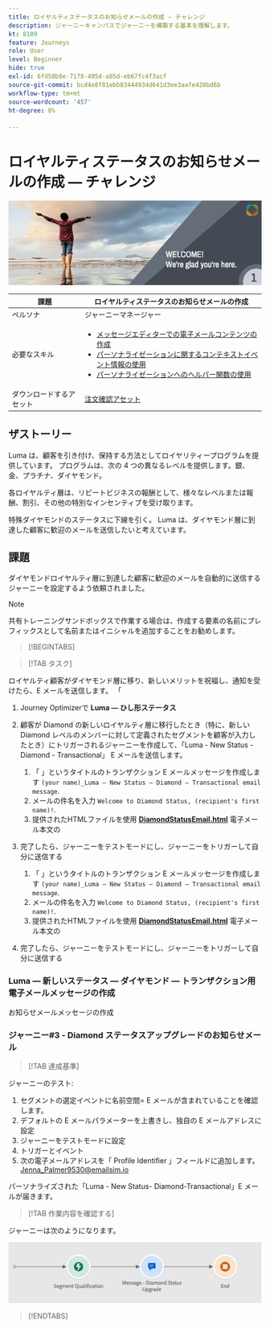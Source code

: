 ```yaml
---
title: ロイヤルティステータスのお知らせメールの作成 — チャレンジ
description: ジャーニーキャンバスでジャーニーを構築する基本を理解します。
kt: 8109
feature: Journeys
role: User
level: Beginner
hide: true
exl-id: 6fd58b8e-7178-495d-a85d-eb67fc4f3acf
source-git-commit: bcd4e8f01ebb83444934d641d3ee3aafe420bd6b
workflow-type: tm+mt
source-wordcount: '457'
ht-degree: 8%

---
```


# ロイヤルティステータスのお知らせメールの作成 — チャレンジ

![AJO Loyalty ステータスのお知らせメール — チャレンジバナー](/help/challenges/assets/email-assets/luma-transactional-onboarding-1.png)

| 課題 | ロイヤルティステータスのお知らせメールの作成 |
|---|---|
| ペルソナ | ジャーニーマネージャー |
| 必要なスキル | <ul><li>[メッセージエディターでの電子メールコンテンツの作成](https://experienceleague.adobe.com/docs/journey-optimizer-learn/tutorials/create-messages/create-email-content-with-the-message-editor.html?lang=en)</li> <li>[パーソナライゼーションに関するコンテキストイベント情報の使用](https://experienceleague.adobe.com/docs/journey-optimizer-learn/tutorials/personalize-content/use-contextual-event-information-for-personalization.html?lang=en)</li><li>[パーソナライゼーションへのヘルパー関数の使用](https://experienceleague.adobe.com/docs/journey-optimizer-learn/tutorials/personalize-content/use-helper-functions-for-personalization.html?lang=en)</li></ul> |
| ダウンロードするアセット | [注文確認アセット](/help/challenges/assets/email-assets/order-confirmation-assets.zip) |

## ザストーリー

Luma は、顧客を引き付け、保持する方法としてロイヤリティープログラムを提供しています。 プログラムは、次の 4 つの異なるレベルを提供します。銀、金、プラチナ、ダイヤモンド。

各ロイヤルティ層は、リピートビジネスの報酬として、様々なレベルまたは報酬、割引、その他の特別なインセンティブを受け取ります。

特殊ダイヤモンドのステータスに下線を引く。 Luma は、ダイヤモンド層に到達した顧客に歓迎のメールを送信したいと考えています。

## 課題

ダイヤモンドロイヤルティ層に到達した顧客に歓迎のメールを自動的に送信するジャーニーを設定するよう依頼されました。

>[!NOTE]
> 共有トレーニングサンドボックスで作業する場合は、作成する要素の名前にプレフィックスとして名前またはイニシャルを追加することをお勧めします。

>[!BEGINTABS]

>[!TAB タスク]

ロイヤルティ顧客がダイヤモンド層に移り、新しいメリットを祝福し、通知を受けたら、E メールを送信します。 「

1. Journey Optimizerで **Luma — ひし形ステータス**
2. 顧客が Diamond の新しいロイヤルティ層に移行したとき（特に、新しい Diamond レベルのメンバーに対して定義されたセグメントを顧客が入力したとき）にトリガーされるジャーニーを作成して、「Luma - New Status - Diamond - Transactional」 E メールを送信します。
   1. 「 」というタイトルのトランザクション E メールメッセージを作成します `(your name)_Luma – New Status – Diamond – Transactional email message`.
   2. メールの件名を入力 `Welcome to Diamond Status, (recipient's first name)!`.
   3. 提供されたHTMLファイルを使用 **[DiamondStatusEmail.html](/help/challenges/assets/email-assets/DiamondStatusEmail.html)** 電子メール本文の
3. 完了したら、ジャーニーをテストモードにし、ジャーニーをトリガーして自分に送信する  

   1. 「 」というタイトルのトランザクション E メールメッセージを作成します `(your name)_Luma – New Status – Diamond – Transactional email message`.
   1. メールの件名を入力 `Welcome to Diamond Status, (recipient's first name)!`.
   1. 提供されたHTMLファイルを使用 **[DiamondStatusEmail.html](/help/challenges/assets/email-assets/DiamondStatusEmail.html)** 電子メール本文の
4. 完了したら、ジャーニーをテストモードにし、ジャーニーをトリガーして自分に送信する  

### Luma — 新しいステータス — ダイヤモンド — トランザクション用電子メールメッセージの作成

お知らせメールメッセージの作成

### **ジャーニー#3 - Diamond ステータスアップグレードのお知らせメール**


>[!TAB 達成基準]

ジャーニーのテスト:

1. セグメントの選定イベントに名前空間= E メールが含まれていることを確認します。
1. デフォルトの E メールパラメーターを上書きし、独自の E メールアドレスに設定
1. ジャーニーをテストモードに設定
1. トリガーとイベント
1. 次の電子メールアドレスを「 Profile Identifier 」フィールドに追加します。Jenna_Palmer9530@emailsim.io

パーソナライズされた「Luma - New Status- Diamond-Transactional」E メールが届きます。

>[!TAB 作業内容を確認する]

ジャーニーは次のようになります。

![Diamond-status-upgrade-journey](/help/challenges/assets/journey-luma-diamond-status-upgrade.png)

>[!ENDTABS]
